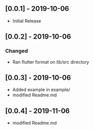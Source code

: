 ## [0.0.1] - 2019-10-06
 - Initial Release

## [0.0.2] - 2019-10-06

### Changed
 - Ran flutter format on lib/src directory


 ## [0.0.3] - 2019-10-06
 - Added example in example/
 - modified Readme.md

 ## [0.0.4] - 2019-11-06
 - modified Readme.md